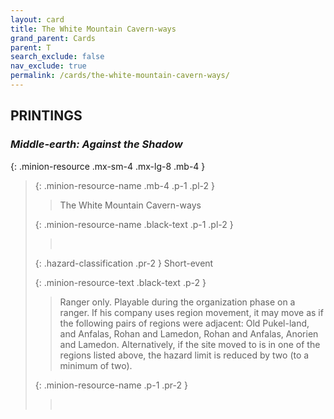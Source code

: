 ```yaml
---
layout: card
title: The White Mountain Cavern-ways
grand_parent: Cards
parent: T
search_exclude: false
nav_exclude: true
permalink: /cards/the-white-mountain-cavern-ways/
---
```


## PRINTINGS


### _Middle-earth: Against the Shadow_

{: .minion-resource .mx-sm-4 .mx-lg-8 .mb-4 }
> {: .minion-resource-name .mb-4 .p-1 .pl-2 }
> > <div class="hazard-mp"></div>
> > <div class="card-name">The White Mountain Cavern-ways</div>
>
> {: .minion-resource-name .black-text .p-1 .pl-2 }
> > &nbsp;
>
> {: .hazard-classification .pr-2 }
> Short-event
>
> {: .minion-resource-text .black-text .p-2 }
> > Ranger only. Playable during the organization phase on a ranger. If his company uses region movement, it may move as if the following pairs of regions were adjacent: Old Pukel-land, and Anfalas, Rohan and Lamedon, Rohan and Anfalas, Anorien and Lamedon. Alternatively, if the site moved to is in one of the regions listed above, the hazard limit is reduced by two (to a minimum of two). 
> 
> {: .minion-resource-name .p-1 .pr-2 }
> > <div class="card-shield"></div>
> > <div class="card-corruption-white">&nbsp;</div>
